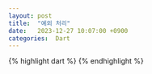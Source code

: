 ```yaml
---
layout: post
title:  "예외 처리"
date:   2023-12-27 10:07:00 +0900
categories:  Dart
---
```


{% highlight dart %}
{% endhighlight %}